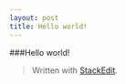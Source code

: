 ```yaml
---
layout: post
title: Hello world!
---
```




###Hello world!
> Written with [StackEdit](https://stackedit.io/).